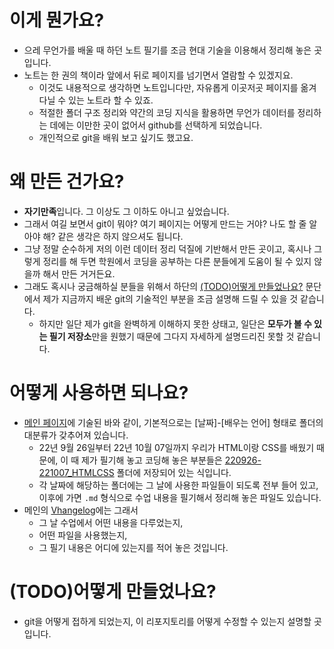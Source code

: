 # 이게 뭔가요?

- 으레 무언가를 배울 때 하던 노트 필기를 조금 현대 기술을 이용해서 정리해 놓은 곳입니다.
- 노트는 한 권의 책이라 앞에서 뒤로 페이지를 넘기면서 열람할 수 있겠지요.
    - 이것도 내용적으로 생각하면 노트입니다만, 자유롭게 이곳저곳 페이지를 옮겨다닐 수 있는 노트라 할 수 있죠.
    - 적절한 폴더 구조 정리와 약간의 코딩 지식을 활용하면 무언가 데이터를 정리하는 데에는 이만한 곳이 없어서 github를 선택하게 되었습니다.
    - 개인적으로 git을 배워 보고 싶기도 했고요.

# 왜 만든 건가요?

- **자기만족**입니다. 그 이상도 그 이하도 아니고 싶었습니다.
- 그래서 여길 보면서 git이 뭐야? 여기 페이지는 어떻게 만드는 거야? 나도 할 줄 알아야 해? 같은 생각은 하지 않으셔도 됩니다.
- 그냥 정말 순수하게 저의 이런 데이터 정리 덕질에 기반해서 만든 곳이고, 혹시나 그렇게 정리를 해 두면 학원에서 코딩을 공부하는 다른 분들에게 도움이 될 수 있지 않을까 해서 만든 거거든요.
- 그래도 혹시나 궁금해하실 분들을 위해서 하단의 [(TODO)어떻게 만들었나요?](./.#(TODO)어떻게-만들었나요) 문단에서 제가 지금까지 배운 git의 기술적인 부분을 조금 설명해 드릴 수 있을 것 같습니다.
    - 하지만 일단 제가 git을 완벽하게 이해하지 못한 상태고, 일단은 **모두가 볼 수 있는 필기 저장소**만을 원했기 때문에 그다지 자세하게 설명드리진 못할 것 같습니다.

# 어떻게 사용하면 되나요?

- [메인 페이지](/README.md)에 기술된 바와 같이, 기본적으로는 [날짜]-[배우는 언어] 형태로 폴더의 대분류가 갖추어져 있습니다.
    - 22년 9월 26일부터 22년 10월 07일까지 우리가 HTML이랑 CSS를 배웠기 때문에, 이 때 제가 필기해 놓고 코딩해 놓은 부분들은 [220926-221007_HTMLCSS](/220926-221007_HTMLCSS/) 폴더에 저장되어 있는 식입니다.
    - 각 날짜에 해당하는 폴더에는 그 날에 사용한 파일들이 되도록 전부 들어 있고, 이후에 가면 `.md` 형식으로 수업 내용을 필기해서 정리해 놓은 파일도 있습니다.
- 메인의 [Vhangelog](/README.md#changelog)에는 그래서
    - 그 날 수업에서 어떤 내용을 다루었는지,
    - 어떤 파일을 사용했는지,
    - 그 필기 내용은 어디에 있는지를 적어 놓은 것입니다.

# (TODO)어떻게 만들었나요?

- git을 어떻게 접하게 되었는지, 이 리포지토리를 어떻게 수정할 수 있는지 설명할 곳입니다.